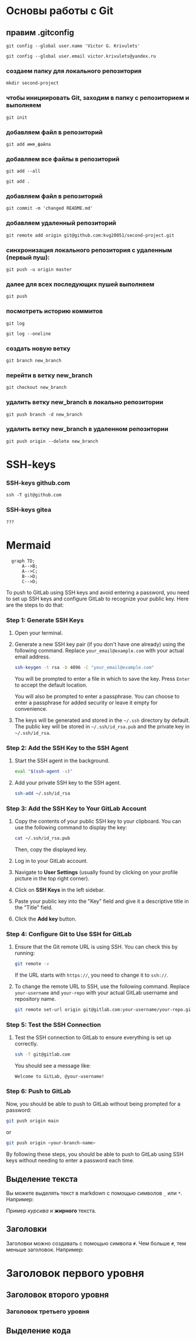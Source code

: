 # Основы работы с Git

## правим .gitconfig
```
git config --global user.name 'Victor G. Krivulets'
```
```
git config --global user.email victor.krivulets@yandex.ru
```
### создаем папку для локального репозитория
```
mkdir second-project
```
### чтобы инициировать Git, заходим в папку с репозиторием и выполняем
```
git init
```
### добавляем файл в репозиторий
```
git add имя_файла
```
### добавляем все файлы в репозиторий
```
git add --all
```
```
git add .
```
### добавляем файл в репозиторий
```
git commit -m 'changed README.md'
```
### добавляем удаленный репозиторий
```
git remote add origin git@github.com:kvg20051/second-project.git
```
### синхронизация локального репозитория с удаленным (первый пуш):
```
git push -u origin master
```
### далее для всех последующих пушей выполняем
```
git push
```
### посмотреть историю коммитов
```
git log
```
```
git log --oneline
```
### создать новую ветку
```
git branch new_branch
```
### перейти в ветку new_branch
```
git checkout new_branch
```
### удалить ветку new_branch в локально репозитории
```
git push branch -d new_branch
```
### удалить ветку new_branch в удаленном репозитории
```
git push origin --delete new_branch
```



# SSH-keys

### SSH-keys github.com
```
ssh -T git@github.com
```
### SSH-keys gitea
```
???
```
# Mermaid
```mermaid
  graph TD;
      A-->B;
      A-->C;
      B-->D;
      C-->D;
```


To push to GitLab using SSH keys and avoid entering a password, you need to set up SSH keys and configure GitLab to recognize your public key. Here are the steps to do that:

### Step 1: Generate SSH Keys

1. Open your terminal.
2. Generate a new SSH key pair (if you don't have one already) using the following command. Replace `your_email@example.com` with your actual email address.

    ```bash
    ssh-keygen -t rsa -b 4096 -C "your_email@example.com"
    ```

    You will be prompted to enter a file in which to save the key. Press `Enter` to accept the default location.

    You will also be prompted to enter a passphrase. You can choose to enter a passphrase for added security or leave it empty for convenience.

3. The keys will be generated and stored in the `~/.ssh` directory by default. The public key will be stored in `~/.ssh/id_rsa.pub` and the private key in `~/.ssh/id_rsa`.

### Step 2: Add the SSH Key to the SSH Agent

1. Start the SSH agent in the background.

    ```bash
    eval "$(ssh-agent -s)"
    ```

2. Add your private SSH key to the SSH agent.

    ```bash
    ssh-add ~/.ssh/id_rsa
    ```

### Step 3: Add the SSH Key to Your GitLab Account

1. Copy the contents of your public SSH key to your clipboard. You can use the following command to display the key:

    ```bash
    cat ~/.ssh/id_rsa.pub
    ```

    Then, copy the displayed key.

2. Log in to your GitLab account.
3. Navigate to **User Settings** (usually found by clicking on your profile picture in the top right corner).
4. Click on **SSH Keys** in the left sidebar.
5. Paste your public key into the "Key" field and give it a descriptive title in the "Title" field.
6. Click the **Add key** button.

### Step 4: Configure Git to Use SSH for GitLab

1. Ensure that the Git remote URL is using SSH. You can check this by running:

    ```bash
    git remote -v
    ```

    If the URL starts with `https://`, you need to change it to `ssh://`.

2. To change the remote URL to SSH, use the following command. Replace `your-username` and `your-repo` with your actual GitLab username and repository name.

    ```bash
    git remote set-url origin git@gitlab.com:your-username/your-repo.git
    ```

### Step 5: Test the SSH Connection

1. Test the SSH connection to GitLab to ensure everything is set up correctly.

    ```bash
    ssh -T git@gitlab.com
    ```

    You should see a message like:

    ```plaintext
    Welcome to GitLab, @your-username!
    ```

### Step 6: Push to GitLab

Now, you should be able to push to GitLab without being prompted for a password:

```bash
git push origin main
```

or

```bash
git push origin <your-branch-name>
```

By following these steps, you should be able to push to GitLab using SSH keys without needing to enter a password each time.




## Выделение текста

Вы можете выделять текст в markdown с помощью символов `_` или `*`. Например:

Пример _курсива_ и **жирного** текста.

## Заголовки

Заголовки можно создавать с помощью символа `#`. Чем больше `#`, тем меньше заголовок. Например:

# Заголовок первого уровня
## Заголовок второго уровня
### Заголовок третьего уровня

## Выделение кода
